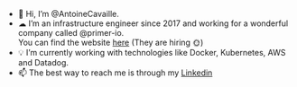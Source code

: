 - 👋 Hi, I’m @AntoineCavaille.
- ☁  I’m an infrastructure engineer since 2017 and working for a wonderful company called @primer-io. <br> 
  You can find the website [here](https://primer.io/) (They are hiring 🌞)
- 💡 I’m currently working with technologies like Docker, Kubernetes, AWS and Datadog.
- 📫 The best way to reach me is through my [Linkedin](https://www.linkedin.com/in/antoineantoineantoine/)

<!---
AntoineCavaille/AntoineCavaille is a ✨ special ✨ repository because its `README.md` (this file) appears on your GitHub profile.
You can click the Preview link to take a look at your changes.
--->
